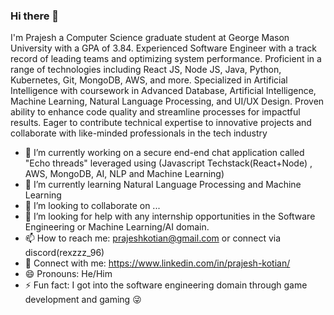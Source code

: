 ### Hi there 👋
I'm Prajesh a Computer Science graduate student at George Mason University with a GPA of 3.84. Experienced Software Engineer with a track record of leading teams and optimizing system performance. Proficient in a range of technologies including React JS, Node JS, Java, Python, Kubernetes, Git, MongoDB, AWS, and more. Specialized in Artificial Intelligence with coursework in Advanced Database, Artificial Intelligence, Machine Learning, Natural Language Processing, and UI/UX Design. Proven ability to enhance code quality and streamline processes for impactful results. Eager to contribute technical expertise to innovative projects and collaborate with like-minded professionals in the tech industry

- 🔭 I’m currently working on a secure end-end chat application called "Echo threads" leveraged using (Javascript Techstack(React+Node) , AWS, MongoDB, AI, NLP and Machine Learning)
- 🌱 I’m currently learning Natural Language Processing and Machine Learning
- 👯 I’m looking to collaborate on ...
- 🤔 I’m looking for help with any internship opportunities in the Software Engineering or Machine Learning/AI domain.
- 📫 How to reach me: prajeshkotian@gmail.com or connect via discord(rexzzz_96)
- 🔗 Connect with me: https://www.linkedin.com/in/prajesh-kotian/
- 😄 Pronouns: He/Him
- ⚡ Fun fact: I got into the software engineering domain through game development and gaming 😜 
